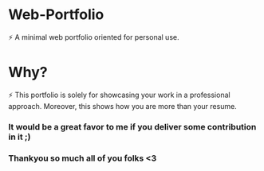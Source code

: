 # Web-Portfolio
⚡️ A minimal web portfolio oriented for personal use.
 
# Why?
⚡️ This portfolio is solely for showcasing your work in a professional approach. Moreover, this shows how you are more than your resume.

### It would be a great favor to me if you deliver some contribution in it ;)
### Thankyou so much all of you folks <3

